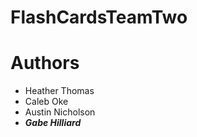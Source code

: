 # FlashCardsTeamTwo


# Authors
- Heather Thomas
- Caleb Oke
- Austin Nicholson
- ***Gabe Hilliard***